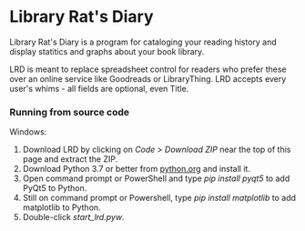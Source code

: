 # Library Rat's Diary

Library Rat's Diary is a program for cataloging your reading history and display statitics and graphs about your book library. 

LRD is meant to replace spreadsheet control for readers who prefer these over an online service like Goodreads or LibraryThing. LRD accepts every user's whims - all fields are optional, even Title.

### Running from source code

Windows:

1. Download LRD by clicking on _Code_ > _Download ZIP_ near the top of this page and extract the ZIP.
2. Download Python 3.7 or better from [python.org](https://www.python.org/) and install it.
3. Open command prompt or PowerShell and type _pip install pyqt5_ to add PyQt5 to Python.
4. Still on command prompt or Powershell, type _pip install matplotlib_ to add matplotlib to Python.
5. Double-click _start_lrd.pyw_.
